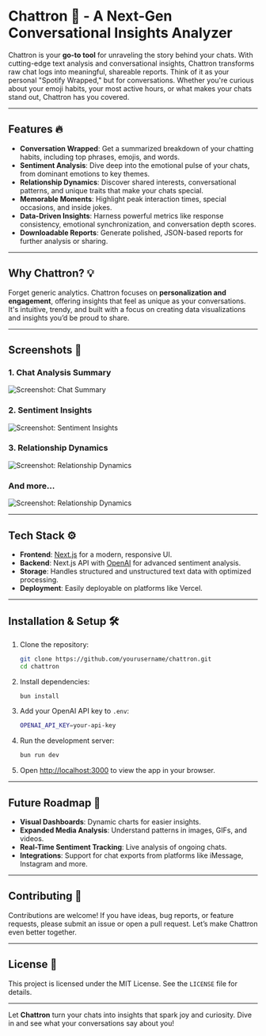 # Chattron 🌌 - A Next-Gen Conversational Insights Analyzer

Chattron is your **go-to tool** for unraveling the story behind your chats. With cutting-edge text analysis and conversational insights, Chattron transforms raw chat logs into meaningful, shareable reports. Think of it as your personal "Spotify Wrapped," but for conversations. Whether you're curious about your emoji habits, your most active hours, or what makes your chats stand out, Chattron has you covered.

---

## Features 🔥

- **Conversation Wrapped**: Get a summarized breakdown of your chatting habits, including top phrases, emojis, and words.
- **Sentiment Analysis**: Dive deep into the emotional pulse of your chats, from dominant emotions to key themes.
- **Relationship Dynamics**: Discover shared interests, conversational patterns, and unique traits that make your chats special.
- **Memorable Moments**: Highlight peak interaction times, special occasions, and inside jokes.
- **Data-Driven Insights**: Harness powerful metrics like response consistency, emotional synchronization, and conversation depth scores.
- **Downloadable Reports**: Generate polished, JSON-based reports for further analysis or sharing.

---

## Why Chattron? 💡

Forget generic analytics. Chattron focuses on **personalization and engagement**, offering insights that feel as unique as your conversations. It's intuitive, trendy, and built with a focus on creating data visualizations and insights you’d be proud to share.

---

## Screenshots 📸

### 1. Chat Analysis Summary

![Screenshot: Chat Summary](https://i.imgur.com/qaP5iJW.png)

### 2. Sentiment Insights

![Screenshot: Sentiment Insights](https://i.imgur.com/OJiSIep.png)

### 3. Relationship Dynamics

![Screenshot: Relationship Dynamics](https://i.imgur.com/DLHAv4N.png)

### And more...

![Screenshot: Relationship Dynamics](https://i.imgur.com/kF5Lps5.png)

---

## Tech Stack ⚙️

- **Frontend**: [Next.js](https://nextjs.org/) for a modern, responsive UI.
- **Backend**: Next.js API with [OpenAI](https://openai.com/) for advanced sentiment analysis.
- **Storage**: Handles structured and unstructured text data with optimized processing.
- **Deployment**: Easily deployable on platforms like Vercel.

---

## Installation & Setup 🛠️

1.  Clone the repository:

    ```bash
    git clone https://github.com/yourusername/chattron.git
    cd chattron
    ```

2.  Install dependencies:

    ```bash
    bun install
    ```

3.  Add your OpenAI API key to `.env`:

    ```bash
    OPENAI_API_KEY=your-api-key
    ```

4.  Run the development server:

    ```bash
    bun run dev
    ```

5.  Open [http://localhost:3000](http://localhost:3000/) to view the app in your browser.

---

## Future Roadmap 🚀

- **Visual Dashboards**: Dynamic charts for easier insights.
- **Expanded Media Analysis**: Understand patterns in images, GIFs, and videos.
- **Real-Time Sentiment Tracking**: Live analysis of ongoing chats.
- **Integrations**: Support for chat exports from platforms like iMessage, Instagram and more.

---

## Contributing 🤝

Contributions are welcome! If you have ideas, bug reports, or feature requests, please submit an issue or open a pull request. Let’s make Chattron even better together.

---

## License 📜

This project is licensed under the MIT License. See the `LICENSE` file for details.

---

Let **Chattron** turn your chats into insights that spark joy and curiosity. Dive in and see what your conversations say about you!
